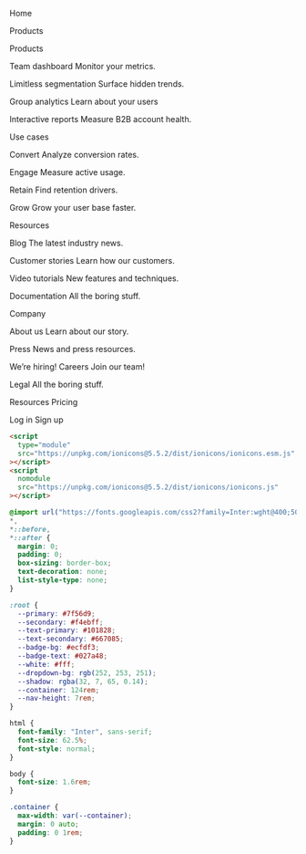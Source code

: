Home

Products

Products

Team dashboard
Monitor your metrics.

Limitless segmentation
Surface hidden trends.

Group analytics
Learn about your users

Interactive reports
Measure B2B account health.

Use cases

Convert
Analyze conversion rates.

Engage
Measure active usage.

Retain
Find retention drivers.

Grow
Grow your user base faster.

Resources

Blog
The latest industry news.

Customer stories
Learn how our customers.

Video tutorials
New features and techniques.

Documentation
All the boring stuff.

Company

About us
Learn about our story.

Press
News and press resources.

We’re hiring!
Careers
Join our team!

Legal
All the boring stuff.

Resources
Pricing

Log in
Sign up

```html
<script
  type="module"
  src="https://unpkg.com/ionicons@5.5.2/dist/ionicons/ionicons.esm.js"
></script>
<script
  nomodule
  src="https://unpkg.com/ionicons@5.5.2/dist/ionicons/ionicons.js"
></script>
```

```css
@import url("https://fonts.googleapis.com/css2?family=Inter:wght@400;500&display=swap");
*,
*::before,
*::after {
  margin: 0;
  padding: 0;
  box-sizing: border-box;
  text-decoration: none;
  list-style-type: none;
}

:root {
  --primary: #7f56d9;
  --secondary: #f4ebff;
  --text-primary: #101828;
  --text-secondary: #667085;
  --badge-bg: #ecfdf3;
  --badge-text: #027a48;
  --white: #fff;
  --dropdown-bg: rgb(252, 253, 251);
  --shadow: rgba(32, 7, 65, 0.14);
  --container: 124rem;
  --nav-height: 7rem;
}

html {
  font-family: "Inter", sans-serif;
  font-size: 62.5%;
  font-style: normal;
}

body {
  font-size: 1.6rem;
}

.container {
  max-width: var(--container);
  margin: 0 auto;
  padding: 0 1rem;
}
```
